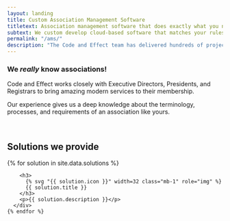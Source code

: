 ```yaml
---
layout: landing
title: Custom Association Management Software
titletext: Association management software that does exactly what you need.
subtext: We custom develop cloud-based software that matches your rules, bylaws, and regulatory requirements. Simplify your processes, empower your members, and run your organization with ease.
permalink: "/ams/"
description: "The Code and Effect team has delivered hundreds of projects together since 2007."
---
```



<h3 class="mb-3">We <em>really</em> know associations!</h3>

<p>Code and Effect works closely with Executive Directors, Presidents, and Registrars to bring amazing modern services to their membership.</p>

<p>Our experience gives us a deep knowledge about the terminology, processes, and requirements of an association like yours.</p>

<br class="mb-5">

<div class="solutions mt-5">
  <h2 class="page-subtitle">Solutions we provide</h2>
  <div class="row">
    {% for solution in site.data.solutions %}
      <div class="solution col-12 mb-4">

        <h3>
          {% svg "{{ solution.icon }}" width=32 class="mb-1" role="img" %}
          {{ solution.title }}
        </h3>
        <p>{{ solution.description }}</p>
      </div>
    {% endfor %}
  </div>
</div>


